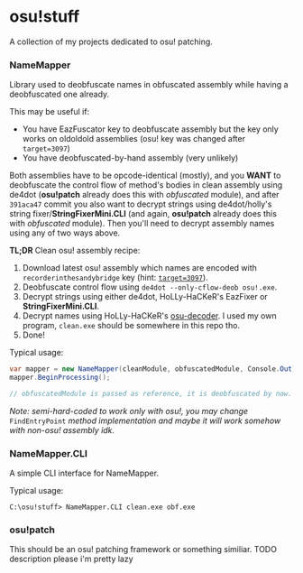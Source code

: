 # osu!stuff
A collection of my projects dedicated to osu! patching.

### NameMapper
Library used to deobfuscate names in obfuscated assembly while having a deobfuscated one already.

This may be useful if:
* You have EazFuscator key to deobfuscate assembly but the key only works on oldoldold assemblies (osu! key was changed after `target=3097`)
* You have deobfuscated-by-hand assembly (very unlikely)

Both assemblies have to be opcode-identical (mostly), and you **WANT** to deobfuscate the control flow of method's bodies in clean assembly using de4dot (**osu!patch** already does this with *obfuscated* module), and after `391aca47` commit you also want to decrypt strings using de4dot/holly's string fixer/**StringFixerMini.CLI** (and again, **osu!patch** already does this with *obfuscated* module). Then you'll need to decrypt assembly names using any of two ways above.

**TL;DR**
Clean osu! assembly recipe:
1. Download latest osu! assembly which names are encoded with `recorderinthesandybridge` key (hint: [`target=3097`](https://osu.ppy.sh/web/check-updates.php?action=path&stream=Stable&target=3097)).
2. Deobfuscate control flow using `de4dot --only-cflow-deob osu!.exe`.
3. Decrypt strings using either de4dot, HoLLy-HaCKeR's EazFixer or **StringFixerMini.CLI**.
4. Decrypt names using HoLLy-HaCKeR's [osu-decoder](https://github.com/HoLLy-HaCKeR/osu-decoder). I used my own program, `clean.exe` should be somewhere in this repo tho.
5. Done!

Typical usage:
```csharp
var mapper = new NameMapper(cleanModule, obfuscatedModule, Console.Out);
mapper.BeginProcessing();

// obfuscatedModule is passed as reference, it is deobfuscated by now.
```

_Note: semi-hard-coded to work only with osu!, you may change_ `FindEntryPoint` _method implementation and maybe it will work somehow with non-osu! assembly idk._

### NameMapper.CLI
A simple CLI interface for NameMapper.

Typical usage:
```
C:\osu!stuff> NameMapper.CLI clean.exe obf.exe
```

### osu!patch
This should be an osu! patching framework or something similiar. TODO description please i'm pretty lazy
